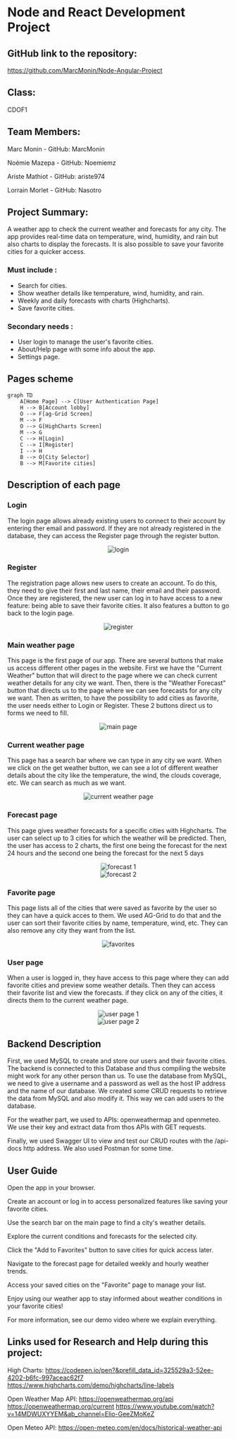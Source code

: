 # Node and React Development Project

## GitHub link to the repository: 
https://github.com/MarcMonin/Node-Angular-Project 

## Class:
CDOF1

## Team Members: 
Marc Monin - GitHub: MarcMonin

Noémie Mazepa - GitHub: Noemiemz

Ariste Mathiot - GitHub: ariste974

Lorrain Morlet - GitHub: Nasotro


## Project Summary:
A weather app to check the current weather and forecasts for any city.
The app provides real-time data on temperature, wind, humidity, and rain  but also charts to display the forecasts. 
It is also possible to save your favorite cities for a quicker access.

### Must include :
- Search for cities.
- Show weather details like temperature, wind, humidity, and rain.
- Weekly and daily forecasts with charts (Highcharts).
- Save favorite cities.

### Secondary needs : 
- User login to manage the user's favorite cities.
- About/Help page with some info about the app.
- Settings page.


## Pages scheme
```mermaid
graph TD
    A[Home Page] --> C[User Authentication Page]
    H --> B[Account lobby]
    O --> F[ag-Grid Screen]
    M --> F
    O --> G[HighCharts Screen]
    M --> G
    C --> H[Login]
    C --> I[Register]
    I --> H
    B --> O[City Selector]
    B --> M[Favorite cities]
```

## Description of each page

### Login
The login page allows already existing users to connect to their account by entering ther email and password. If they are not already registered in the database, they can access the Register page through the register button.
<br>
<div align="center">
    <img src="images/login.png" alt="login">
</div>

### Register
The registration page allows new users to create an account. To do this, they need to give their first and last name, their email and their password. 
Once they are registered, the new user can log in to have access to a new feature: being able to save their favorite cities. It also features a button to go back to the login page.
<br>
<div align="center">
    <img src="images/register.png" alt="register">
</div>

### Main weather page
This page is the first page of our app. There are several buttons that make us access different other pages in the website. First we have the "Current Weather" button that will direct to the page where we can check current weather details for any city we want. Then, there is the "Weather Forecast" button that directs us to the page where we can see forecasts for any city we want. Then as written, to have the possibility to add cities as favorite, the user needs either to Login or Register. These 2 buttons direct us to forms we need to fill.
<br>
<div align="center">
    <img src="images/main%20page.png" alt="main page">
</div>


### Current weather page
This page has a search bar where we can type in any city we want. When we click on the get weather button, we can see a lot of different weather details about the city like the temperature, the wind, the clouds coverage, etc. We can search as much as we want.
<br>
<div align="center">
    <img src="images\Weather for paris.png" alt="current weather page">
</div>

### Forecast page
This page gives weather forecasts for a specific cities with Highcharts. The user can select up to 3 cities for which the weather will be predicted. Then, the user has access to 2 charts, the first one being the forecast for the next 24 hours and the second one being the forecast for the next 5 days
<br>
<div align="center">
    <img src="images/forecast%203%20cities%201.png" alt="forecast 1">
    <br>
    <img src="images/forecast%203%20cities%202.png" alt="forecast 2">
</div>


### Favorite page
This page lists all of the cities that were saved as favorite by the user so they can have a quick acces to them. We used AG-Grid to do that and the user can sort their favorite cities by name, temperature, wind, etc. They can also remove any city they want from the list.
<br>
<div align="center">
    <img src="images/all%20favorites.png" alt="favorites">
</div>

### User page
When a user is logged in, they have access to this page where they can add favorite cities and preview some weather details. Then they can access their favorite list and view the forecasts. if they click on any of the cities, it directs them to the current weather page.
<br>
<div align="center">
    <img src="images\home 1.png" alt="user page 1">
    <br>
    <img src="images\home 2.png" alt="user page 2">
</div>

## Backend Description
First, we used MySQL to create and store our users and their favorite cities. The backend is connected to this Database and thus compiling the website might work for any other person than us. To use the database from MySQL, we need to give a username and a password as well as the host IP address and the name of our database.
We created some CRUD requests to retrieve the data from MySQL and also modify it. This way we can add users to the database.

For the weather part, we used to APIs: openweathermap and openmeteo. We use their key and extract data from thos APIs with GET requests.

Finally, we used Swagger UI to view and test our CRUD routes with the /api-docs http address. We also used Postman for some time.



## User Guide
Open the app in your browser.

Create an account or log in to access personalized features like saving your favorite cities.

Use the search bar on the main page to find a city's weather details.

Explore the current conditions and forecasts for the selected city.

Click the "Add to Favorites" button to save cities for quick access later.

Navigate to the forecast page for detailed weekly and hourly weather trends.

Access your saved cities on the "Favorite" page to manage your list.

Enjoy using our weather app to stay informed about weather conditions in your favorite cities!

For more information, see our demo video where we explain everything.


## Links used for Research and Help during this project:
High Charts: https://codepen.io/pen?&prefill_data_id=325529a3-52ee-4202-b6fc-997aceac62f7 https://www.highcharts.com/demo/highcharts/line-labels


Open Weather Map API: https://openweathermap.org/api 
https://openweathermap.org/current
https://www.youtube.com/watch?v=14MDWUXYYEM&ab_channel=Elio-GeeZMoKeZ 

Open Meteo API: https://open-meteo.com/en/docs/historical-weather-api
